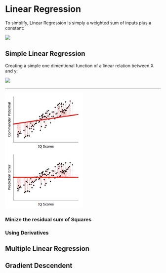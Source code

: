 # Linear Regression

To simplify, Linear Regression is simply a weighted sum of inputs plus a constant:

<img src="https://render.githubusercontent.com/render/math?math=\hat{y}%20=%20\theta_{0}%20%2B%20\theta_{1}x_1%20%2B%20\theta_{2}x_2%20%2B%20...%20%2B%20\theta_{n}x_n">

## Simple Linear Regression

Creating a simple one dimentional function of a linear relation between X and y:

<img src="https://render.githubusercontent.com/render/math?math=\hat{y}%20=%20\theta_{0}%20%2B%20\theta_{1}x_1"/>

---
<img src="images/regressionresidual.gif" width="250"/>

### Minize the residual sum of Squares



### Using Derivatives


## Multiple Linear Regression


## Gradient Descendent